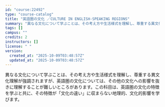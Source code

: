 ```yaml
---
id: "course:22492"
type: "course-catalog"
title: "英語圏の文化 ／CULTURE IN ENGLISH-SPEAKING REGIONS"
summary: "異なる文化について学ぶことは、その考え方や生活様式を理解し、尊重する異文化理解が強調されますが、英語圏の文化については、その他の文化への影響を抜きに理解することが難しいところがあります。この科目は、英語圏の文化の特徴を学ぶと共に、その特徴が…"
tags: []
campus: ""
credits: 2
instructors: []
license: " "
version:
  created_at: "2025-10-09T03:48:57Z"
  updated_at: "2025-10-09T03:48:57Z"
---
```


異なる文化について学ぶことは、その考え方や生活様式を理解し、尊重する異文化理解が強調されますが、英語圏の文化については、その他の文化への影響を抜きに理解することが難しいところがあります。この科目は、英語圏の文化の特徴を学ぶと共に、その特徴が「文化の違い」に収まらない地理的、文化的影響を学びます。
